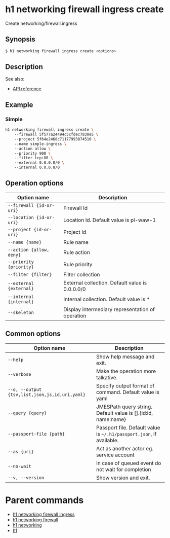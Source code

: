 
# h1 networking firewall ingress create

Create networking/firewall.ingress

## Synopsis

```bash
$ h1 networking firewall ingress create <options>
```

## Description

See also:

* [API reference](https://api.hyperone.com/v2/docs#operation/networking_project_firewall_ingress_create)

## Example


### Simple

```bash
h1 networking firewall ingress create \ 
	--firewall 5f577a24494c5cfdec7830e5 \ 
	--project 5f64e2468c71177993874510 \ 
	--name simple-ingress \ 
	--action allow \ 
	--priority 900 \ 
	--filter tcp:80 \ 
	--external 0.0.0.0/0 \ 
	--internal 0.0.0.0/0
```

## Operation options

| Option name                  | Description                                      |
| ---------------------------- | ------------------------------------------------ |
| ```--firewall {id-or-uri}``` | Firewall Id                                      |
| ```--location {id-or-uri}``` | Location Id. Default value is pl-waw-1           |
| ```--project {id-or-uri}```  | Project Id                                       |
| ```--name {name}```          | Rule name                                        |
| ```--action {allow, deny}``` | Rule action                                      |
| ```--priority {priority}```  | Rule priority                                    |
| ```--filter {filter}```      | Filter collection                                |
| ```--external {external}```  | External collection. Default value is 0.0.0.0/0  |
| ```--internal {internal}```  | Internal collection. Default value is *          |
| ```--skeleton```             | Display intermediary representation of operation |

## Common options

| Option name                                        | Description                                                              |
| -------------------------------------------------- | ------------------------------------------------------------------------ |
| ```--help```                                       | Show help message and exit.                                              |
| ```--verbose```                                    | Make the operation more talkative.                                       |
| ```--o, --output {tsv,list,json,js,id,uri,yaml}``` | Specify output format of command. Default value is yaml                  |
| ```--query {query}```                              | JMESPath query string. Default value is [].\{id:id, name:name\}          |
| ```--passport-file {path}```                       | Passport file. Default value is ```~/.h1/passport.json```, if available. |
| ```--as {uri}```                                   | Act as another actor eg. service account                                 |
| ```--no-wait```                                    | In case of queued event do not wait for completion                       |
| ```--v, --version```                               | Show version and exit.                                                   |

# Parent commands

* [h1 networking firewall ingress](./../README.md)
* [h1 networking firewall](./../../README.md)
* [h1 networking](./../../../README.md)
* [h1](./../../../../README.md)
